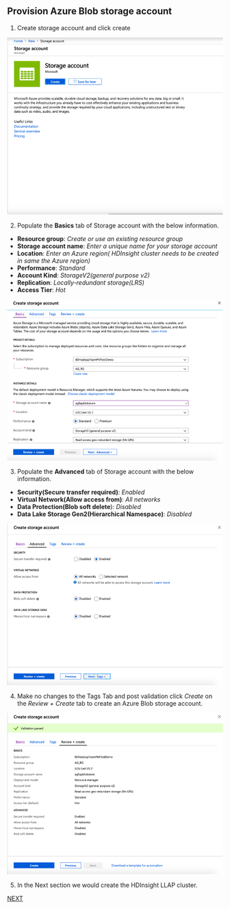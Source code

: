 

## Provision Azure Blob storage account 

1. Create storage account and click create 

![Create Azure Resource Group](https://github.com/arnabganguly/llap-hdinsight/blob/master/images/Picture32.png)

 2. Populate the **Basics** tab of Storage account with the below information.
- **Resource group**: *Create or use an existing resource group* 
 - **Storage account name**: *Enter a unique name for your storage account*
 - **Location**: *Enter an Azure region( HDInsight cluster needs to be created in same the Azure region)*
 -  **Performance**: *Standard*
 - **Account Kind**: *StorageV2(general purpose v2)*
 - **Replication**: *Locally-redundant storage(LRS)*
 - **Access Tier**: *Hot*

![Create Azure Resource Group](https://github.com/arnabganguly/llap-hdinsight/blob/master/images/Picture33.png)

 3. Populate the **Advanced** tab of Storage account with the below information.
 - **Security(Secure transfer required)**: *Enabled* 
 - **Virtual Network(Allow access from)**: *All networks*
 - **Data Protection(Blob soft delete**): *Disabled*
 - **Data Lake Storage Gen2(Hierarchical Namespace)**: *Disabled*

![Create Azure Resource Group](https://github.com/arnabganguly/llap-hdinsight/blob/master/images/Picture34.png)

 4. Make no changes to the Tags Tab and post validation click *Create* on the *Review + Create* tab to create an Azure Blob storage account. 

![Create Azure Resource Group](https://github.com/arnabganguly/llap-hdinsight/blob/master/images/Picture35.png)


 5. In the Next section we would create the HDInsight LLAP cluster. 

[NEXT](https://github.com/arnabganguly/llap-hdinsight/blob/master/HDInsightdeploy.md)   
<!--stackedit_data:
eyJoaXN0b3J5IjpbLTE1MDY3MTA1NjEsLTE4MDk1Mzc2MDEsMj
I5ODY3MzU1XX0=
-->